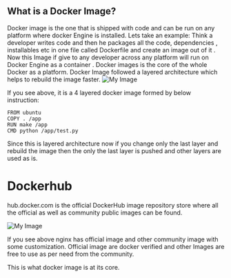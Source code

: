 

## What is a Docker Image? 

Docker image is the one that is shipped with code and can be run on any platform where docker Engine is installed. Lets take an example:
Think a developer writes code and then he packages all the code, dependencies , installables etc in one file called Dockerfile and create an image out of it .
Now this Image if give to any developer across any platform will run on Docker Engine as a container . 
Docker images is the core of the whole Docker as a platform. Docker Image followed a layered architecture which helps to rebuild
the image faster. 
![My Image](https://raw.githubusercontent.com/collabnix/dockerlabs/master/beginners/images/layer.png)

If you see above, it is a 4 layered docker image formed by below instruction:

```
FROM ubuntu
COPY . /app
RUN make /app
CMD python /app/test.py
```
Since this is layered architecture now if you change only the last layer and rebuild the image then the only the last layer is pushed 
and other layers are used as is.

# Dockerhub
hub.docker.com is the official DockerHub image repository store where all the official as well as community public images can be found.

![My Image](https://raw.githubusercontent.com/collabnix/dockerlabs/master/beginners/images/dockerhub.png)

If you see above nginx has official image and other community image with some customization. Official image are docker verified and other Images 
are free to use as per need from the community.

This is what docker image is at its core.


